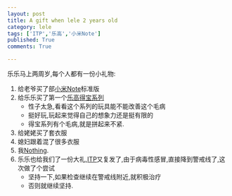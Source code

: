 ```yaml
---
layout: post
title: A gift when lele 2 years old
category: lele
tags: ['ITP','乐高','小米Note']
published: True
comments: True

---
```


乐乐马上两周岁,每个人都有一份小礼物:

1. 给老爷买了部[小米Note][1]标准版
2. 给乐乐买了第一个[乐高得宝系列][2]
	- 性子太急,看看这个系列的玩具能不能改善这个毛病
	- 挺好玩,玩起来觉得自己的想象力还是挺有限的
	- 得宝系列有个毛病,就是拼起来不紧.
3. 给姥姥买了套衣服
4. 媳妇跟着混了很多衣服
5. 我[Nothing][4].
6. 乐乐也给我们了一份大礼,[ITP][3]又复发了,由于病毒性感冒,直接降到警戒线了,这次做了个尝试
	- 坚持一下,如果检查继续在警戒线附近,就积极治疗
	- 否则就继续坚持.


[1]:http://www.mi.com/minote/
[2]:http://item.jd.com/808495.html
[3]:https://zh.wikipedia.org/wiki/%E7%89%B9%E5%8F%91%E6%80%A7%E8%A1%80%E5%B0%8F%E6%9D%BF%E5%87%8F%E5%B0%91%E6%80%A7%E7%B4%AB%E7%99%9C
[4]:https://en.wikipedia.org/wiki/Nothing